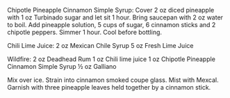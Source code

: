 Chipotle Pineapple Cinnamon Simple Syrup:
Cover 2 oz diced pineapple with 1 oz Turbinado sugar and let sit 1 hour.  Bring saucepan with 2 oz water to boil.  Add pineapple solution, 5 cups of sugar, 6 cinnamon sticks and 2 chipotle peppers.  Simmer 1 hour.  Cool before bottling.

Chili Lime Juice:
2 oz	Mexican Chile Syrup
5 oz	Fresh Lime Juice

Wildfire:
2 oz	Deadhead Rum
1 oz	Chili lime juice
1 oz	Chipotle Pineapple Cinnamon Simple Syrup
½ oz	Galliano

Mix over ice. Strain into cinnamon smoked coupe glass.  Mist with Mexcal.  Garnish with three pineapple leaves held together by a cinnamon stick.
